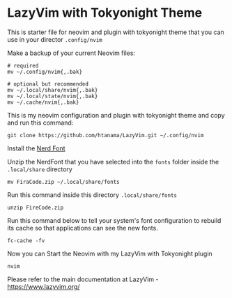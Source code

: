 # LazyVim with Tokyonight Theme
This is starter file for neovim and plugin with tokyonight theme that you can use in your director `.config/nvim`

Make a backup of your current Neovim files:
```
# required
mv ~/.config/nvim{,.bak}

# optional but recommended
mv ~/.local/share/nvim{,.bak}
mv ~/.local/state/nvim{,.bak}
mv ~/.cache/nvim{,.bak}
```

This is my neovim configuration and plugin with tokyonight theme and copy and run this command:

```
git clone https://github.com/htanama/LazyVim.git ~/.config/nvim

```

Install the <a href="[https://www.example.com](https://www.nerdfonts.com/font-downloads)">Nerd Font</a>

Unzip the NerdFont that you have selected into the `fonts` folder inside the `.local/share` directory 

```
mv FiraCode.zip ~/.local/share/fonts
```

Run this command inside this directory `.local/share/fonts`
```
unzip FireCode.zip 
```

Run this command below to tell your system's font configuration to rebuild its cache so that applications can see the new fonts.
```
fc-cache -fv
```

Now you can Start the Neovim with my LazyVim with Tokyonight plugin

```
nvim
```

Please refer to the main documentation at LazyVim - https://www.lazyvim.org/
